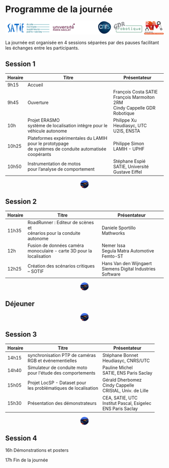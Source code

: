 # Programme de la journée

![logos_JOLoMaRVTA.png](images/logos_JOLoMaRVTA.png)

La journée est organisée en 4 sessions séparées par des pauses facilitant les échanges entre les participants.

## Session 1

Horaire | Titre | Présentateur
--- | --- | --- 
9h15 | Accueil
9h45 | Ouverture | François Costa SATIE <br> François Marmoiton 2RM <br> Cindy Cappelle GDR Robotique
10h | Projet ERASMO <br> système de localisation intègre pour le véhicule autonome | Philippe Xu <br> Heudiasyc, UTC <br> U2IS, ENSTA
10h25 | Plateformes expérimentales du LAMIH pour le prototypage  <br> de systèmes de conduite automatisée coopérants | Philippe Simon <br> LAMIH - UPHF
10h50 | Instrumentation de motos  <br> pour l’analyse de comportement | Stéphane Espié <br> SATIE, Université Gustave Eiffel

<img 
    style="display: block; 
           margin-left: auto;
           margin-right: auto;
           width: 5%;"
    src="https://github.com/ajuton-ens/JOLoMaRVTA/blob/main/docs/images/logo_CVAPS.png?raw=true" 
    alt="logo course de voitures autonomes">
</img>

## Session 2

Horaire | Titre | Présentateur
--- | --- | --- 
11h35 | RoadRunner : Editeur de scènes et  <br> cénarios pour la conduite autonome | Daniele Sportillo <br> Mathworks
12h | Fusion de données caméra  <br> monoculaire - carte 3D pour la localisation | Nemer Issa <br> Segula Matra Automotive <br> Femto-ST
12h25 | Création des scénarios critiques – SOTIF | Hans Van den Wijngaert <br>  Siemens Digital Industries Software

<img 
    style="display: block; 
           margin-left: auto;
           margin-right: auto;
           width: 5%;"
    src="https://github.com/ajuton-ens/JOLoMaRVTA/blob/main/docs/images/logo_CVAPS.png?raw=true" 
    alt="logo course de voitures autonomes">
</img>

## Déjeuner

<img 
    style="display: block; 
           margin-left: auto;
           margin-right: auto;
           width: 5%;"
    src="https://github.com/ajuton-ens/JOLoMaRVTA/blob/main/docs/images/logo_CVAPS.png?raw=true" 
    alt="logo course de voitures autonomes">
</img>

## Session 3

Horaire | Titre | Présentateur
--- | --- | --- 
14h15 | synchronisation PTP de caméras <br> RGB et événementielles | Stéphane Bonnet <br> Heudiasyc, CNRS/UTC
14h40 | Simulateur de conduite moto  <br> pour l'étude des comportements | Pauline Michel <br> SATIE, ENS Paris Saclay
15h05 | Projet LocSP - Dataset pour  <br> les problématiques de localisation | Gérald Dherbomez  <br> Cindy Cappelle  <br> CRIStAL, Univ. de Lille
15h30 | Présentation des démonstrateurs | CEA, SATIE, UTC  <br> Institut Pascal, Esigelec  <br> ENS Paris Saclay

<img 
    style="display: block; 
           margin-left: auto;
           margin-right: auto;
           width: 5%;"
    src="https://github.com/ajuton-ens/JOLoMaRVTA/blob/main/docs/images/logo_CVAPS.png?raw=true" 
    alt="logo course de voitures autonomes">
</img>

## Session 4

16h Démonstrations et posters

17h Fin de la journée




